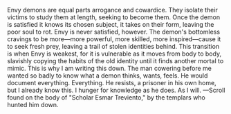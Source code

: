 Envy demons are equal parts arrogance and cowardice. They isolate their victims to study them at length, seeking to become them. Once the demon is satisfied it knows its chosen subject, it takes on their form, leaving the poor soul to rot. Envy is never satisfied, however. The demon's bottomless cravings to be more—more powerful, more skilled, more inspired—cause it to seek fresh prey, leaving a trail of stolen identities behind.
This transition is when Envy is weakest, for it is vulnerable as it moves from body to body, slavishly copying the habits of the old identity until it finds another mortal to mimic. This is why I am writing this down. The man cowering before me wanted so badly to know what a demon thinks, wants, feels. He would document everything. Everything. He resists, a prisoner in his own home, but I already know this. I hunger for knowledge as he does. As I will.
—Scroll found on the body of "Scholar Esmar Treviento," by the templars who hunted him down.
